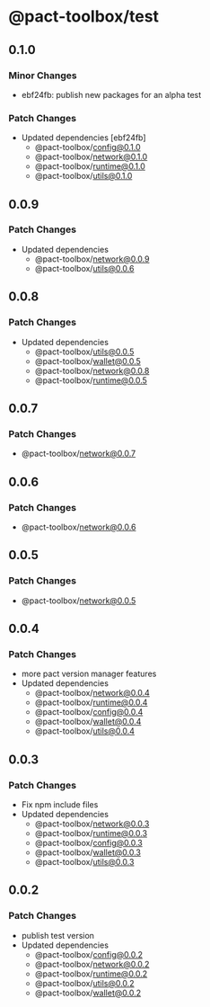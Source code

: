 # @pact-toolbox/test

## 0.1.0

### Minor Changes

- ebf24fb: publish new packages for an alpha test

### Patch Changes

- Updated dependencies [ebf24fb]
  - @pact-toolbox/config@0.1.0
  - @pact-toolbox/network@0.1.0
  - @pact-toolbox/runtime@0.1.0
  - @pact-toolbox/utils@0.1.0

## 0.0.9

### Patch Changes

- Updated dependencies
  - @pact-toolbox/network@0.0.9
  - @pact-toolbox/utils@0.0.6

## 0.0.8

### Patch Changes

- Updated dependencies
  - @pact-toolbox/utils@0.0.5
  - @pact-toolbox/wallet@0.0.5
  - @pact-toolbox/network@0.0.8
  - @pact-toolbox/runtime@0.0.5

## 0.0.7

### Patch Changes

- @pact-toolbox/network@0.0.7

## 0.0.6

### Patch Changes

- @pact-toolbox/network@0.0.6

## 0.0.5

### Patch Changes

- @pact-toolbox/network@0.0.5

## 0.0.4

### Patch Changes

- more pact version manager features
- Updated dependencies
  - @pact-toolbox/network@0.0.4
  - @pact-toolbox/runtime@0.0.4
  - @pact-toolbox/config@0.0.4
  - @pact-toolbox/wallet@0.0.4
  - @pact-toolbox/utils@0.0.4

## 0.0.3

### Patch Changes

- Fix npm include files
- Updated dependencies
  - @pact-toolbox/network@0.0.3
  - @pact-toolbox/runtime@0.0.3
  - @pact-toolbox/config@0.0.3
  - @pact-toolbox/wallet@0.0.3
  - @pact-toolbox/utils@0.0.3

## 0.0.2

### Patch Changes

- publish test version
- Updated dependencies
  - @pact-toolbox/config@0.0.2
  - @pact-toolbox/network@0.0.2
  - @pact-toolbox/runtime@0.0.2
  - @pact-toolbox/utils@0.0.2
  - @pact-toolbox/wallet@0.0.2
